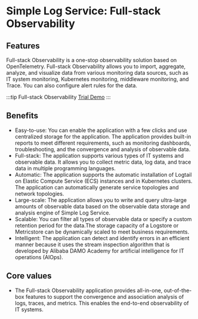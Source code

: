 # Simple Log Service: Full-stack Observability

## Features

Full-stack Observability is a one-stop observability solution based on OpenTelemetry. Full-stack Observability allows you to import, aggregate, analyze, and visualize data from various monitoring data sources, such as IT system monitoring, Kubernetes monitoring, middleware monitoring, and Trace. You can also configure alert rules for the data.

:::tip Full-stack Observability
[Trial Demo](/playground/demo.html?dest=/lognext/app/observability/overview/sls-mall/sls-mall%3Fresource=/overview/sls-mall/explorer)
:::

## Benefits

- Easy-to-use: You can enable the application with a few clicks and use centralized storage for the application. The application provides built-in reports to meet different requirements, such as monitoring dashboards, troubleshooting, and the convergence and analysis of observable data.
- Full-stack: The application supports various types of IT systems and observable data. It allows you to collect metric data, log data, and trace data in multiple programming languages.
- Automatic: The application supports the automatic installation of Logtail on Elastic Compute Service (ECS) instances and in Kubernetes clusters. The application can automatically generate service topologies and network topologies.
- Large-scale: The application allows you to write and query ultra-large amounts of observable data based on the observable data storage and analysis engine of Simple Log Service.
- Scalable: You can filter all types of observable data or specify a custom retention period for the data.The storage capacity of a Logstore or Metricstore can be dynamically scaled to meet business requirements.
- Intelligent: The application can detect and identify errors in an efficient manner because it uses the stream inspection algorithm that is developed by Alibaba DAMO Academy for artificial intelligence for IT operations (AIOps).

## Core values

- The Full-stack Observability application provides all-in-one, out-of-the-box features to support the convergence and association analysis of logs, traces, and metrics. This enables the end-to-end observability of IT systems.
